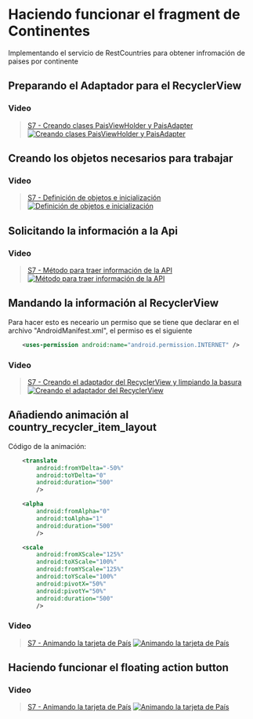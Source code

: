 # Haciendo funcionar el fragment de Continentes

Implementando el servicio de RestCountries para obtener infromación de paises por continente

## Preparando el Adaptador para  el RecyclerView

### Video
> [S7 - Creando clases PaisViewHolder y PaisAdapter](https://1drv.ms/u/s!AvB-2ztiY9QqgpUr2KS0jUANzj8iYQ?e=XcTRc0)
[![Creando clases PaisViewHolder y PaisAdapter](./thumbnail6.png)](https://1drv.ms/u/s!AvB-2ztiY9QqgpUr2KS0jUANzj8iYQ?e=XcTRc0 "Creando clases PaisViewHolder y PaisAdapter")

## Creando los objetos necesarios para trabajar

### Video
> [S7 - Definición de objetos e inicialización](https://1drv.ms/u/s!AvB-2ztiY9QqgpUs170LLfwuN6b-oQ?e=tnz0fh)
[![Definición de objetos e inicialización](./thumbnail1.png)](https://1drv.ms/u/s!AvB-2ztiY9QqgpUs170LLfwuN6b-oQ?e=tnz0fh "Definición de objetos e inicialización")

## Solicitando la información a la Api

### Video
> [S7 - Método para traer información de la API](https://1drv.ms/u/s!AvB-2ztiY9QqgpUtbqD38cLrZRerOw?e=nPbbge)
[![Método para traer información de la API](./thumbnail2.png)](https://1drv.ms/u/s!AvB-2ztiY9QqgpUtbqD38cLrZRerOw?e=nPbbge "Método para traer información de la API")

## Mandando la información al RecyclerView

Para hacer esto es neceario un permiso que se tiene que declarar en el archivo "AndroidManifest.xml", el permiso es el siguiente
```xml
    <uses-permission android:name="android.permission.INTERNET" />
```

### Video
> [S7 - Creando el adaptador del RecyclerView y limpiando la basura](https://1drv.ms/u/s!AvB-2ztiY9QqgpUultW_w4JmKrngnA?e=7HxsA0)
[![Creando el adaptador del RecyclerView](./thumbnail3.png)](https://1drv.ms/u/s!AvB-2ztiY9QqgpUultW_w4JmKrngnA?e=7HxsA0 "Creando el adaptador del RecyclerView")


## Añadiendo animación al country_recycler_item_layout
Código de la animación:
```xml
    <translate
        android:fromYDelta="-50%"
        android:toYDelta="0"
        android:duration="500"
        />

    <alpha
        android:fromAlpha="0"
        android:toAlpha="1"
        android:duration="500"
        />

    <scale
        android:fromXScale="125%"
        android:toXScale="100%"
        android:fromYScale="125%"
        android:toYScale="100%"
        android:pivotX="50%"
        android:pivotY="50%"
        android:duration="500"
        />
```

### Video
> [S7 - Animando la tarjeta de País](https://1drv.ms/u/s!AvB-2ztiY9QqgpUwegXKjoMMHSZTcg?e=L3A6L1)
[![Animando la tarjeta de País](./thumbnail5.png)](https://1drv.ms/u/s!AvB-2ztiY9QqgpUwegXKjoMMHSZTcg?e=L3A6L1 "Animando la tarjeta de País")

## Haciendo funcionar el floating action button

### Video
> [S7 - Animando la tarjeta de País](https://1drv.ms/u/s!AvB-2ztiY9QqgpUxk7OQO14awQbtkQ?e=4pIPbD)
[![Animando la tarjeta de País](./thumbnail7.png)](https://1drv.ms/u/s!AvB-2ztiY9QqgpUxk7OQO14awQbtkQ?e=4pIPbD "Animando la tarjeta de País")

